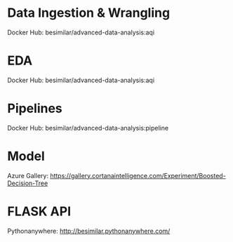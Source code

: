 # Data Ingestion & Wrangling
Docker Hub: besimilar/advanced-data-analysis:aqi

# EDA 
Docker Hub: besimilar/advanced-data-analysis:aqi

# Pipelines
Docker Hub: besimilar/advanced-data-analysis:pipeline

# Model
Azure Gallery: https://gallery.cortanaintelligence.com/Experiment/Boosted-Decision-Tree

# FLASK API
Pythonanywhere: http://besimilar.pythonanywhere.com/
